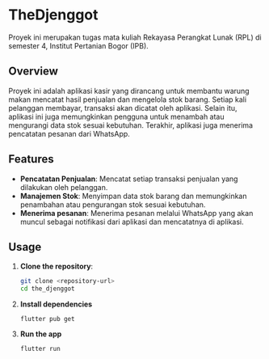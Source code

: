 # TheDjenggot

Proyek ini merupakan tugas mata kuliah Rekayasa Perangkat Lunak (RPL)
di semester 4, Institut Pertanian Bogor (IPB).

## Overview

Proyek ini adalah aplikasi kasir yang dirancang untuk membantu warung makan mencatat
hasil penjualan dan mengelola stok barang. Setiap kali pelanggan membayar, transaksi
akan dicatat oleh aplikasi. Selain itu, aplikasi ini juga memungkinkan pengguna untuk
menambah atau mengurangi data stok sesuai kebutuhan. Terakhir, aplikasi juga menerima
pencatatan pesanan dari WhatsApp.

## Features

- **Pencatatan Penjualan**: Mencatat setiap transaksi penjualan yang dilakukan oleh pelanggan.
- **Manajemen Stok**: Menyimpan data stok barang dan memungkinkan penambahan atau pengurangan stok sesuai kebutuhan.
- **Menerima pesanan**: Menerima pesanan melalui WhatsApp yang akan muncul sebagai notifikasi
dari aplikasi dan mencatatnya di aplikasi.

## Usage

1. **Clone the repository**:
   ```sh
   git clone <repository-url>
   cd the_djenggot
   ```

2. **Install dependencies** 
    ```
    flutter pub get
    ```

3. **Run the app**
    ```
    flutter run
    ```
